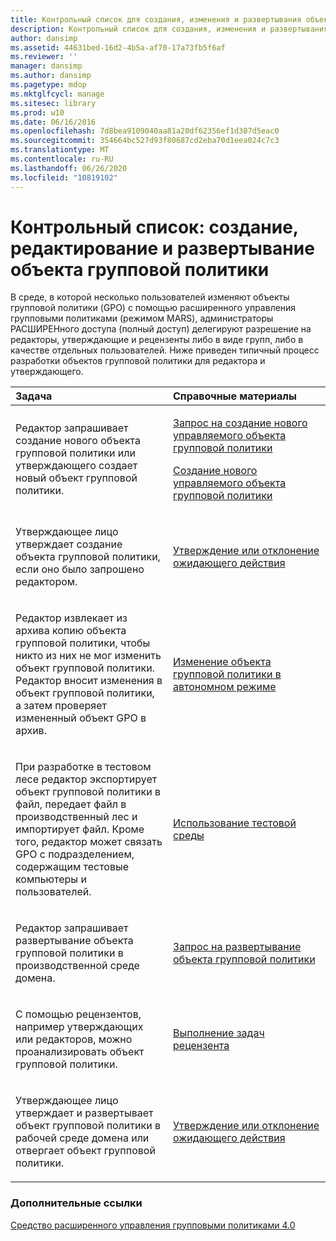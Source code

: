 ```yaml
---
title: Контрольный список для создания, изменения и развертывания объекта групповой политики
description: Контрольный список для создания, изменения и развертывания объекта групповой политики
author: dansimp
ms.assetid: 44631bed-16d2-4b5a-af70-17a73fb5f6af
ms.reviewer: ''
manager: dansimp
ms.author: dansimp
ms.pagetype: mdop
ms.mktglfcycl: manage
ms.sitesec: library
ms.prod: w10
ms.date: 06/16/2016
ms.openlocfilehash: 7d8bea9109040aa81a20df62356ef1d307d5eac0
ms.sourcegitcommit: 354664bc527d93f80687cd2eba70d1eea024c7c3
ms.translationtype: MT
ms.contentlocale: ru-RU
ms.lasthandoff: 06/26/2020
ms.locfileid: "10819102"
---
```

# Контрольный список: создание, редактирование и развертывание объекта групповой политики


В среде, в которой несколько пользователей изменяют объекты групповой политики (GPO) с помощью расширенного управления групповыми политиками (режимом MARS), администраторы РАСШИРЕНного доступа (полный доступ) делегируют разрешение на редакторы, утверждающие и рецензенты либо в виде групп, либо в качестве отдельных пользователей. Ниже приведен типичный процесс разработки объектов групповой политики для редактора и утверждающего.

<table>
<colgroup>
<col width="50%" />
<col width="50%" />
</colgroup>
<thead>
<tr class="header">
<th align="left">Задача</th>
<th align="left">Справочные материалы</th>
</tr>
</thead>
<tbody>
<tr class="odd">
<td align="left"><p>Редактор запрашивает создание нового объекта групповой политики или утверждающего создает новый объект групповой политики.</p></td>
<td align="left"><p><a href="request-the-creation-of-a-new-controlled-gpo-agpm40.md" data-raw-source="[Request the Creation of a New Controlled GPO](request-the-creation-of-a-new-controlled-gpo-agpm40.md)">Запрос на создание нового управляемого объекта групповой политики</a></p>
<p><a href="create-a-new-controlled-gpo-agpm40.md" data-raw-source="[Create a New Controlled GPO](create-a-new-controlled-gpo-agpm40.md)">Создание нового управляемого объекта групповой политики</a></p></td>
</tr>
<tr class="even">
<td align="left"><p>Утверждающее лицо утверждает создание объекта групповой политики, если оно было запрошено редактором.</p></td>
<td align="left"><p><a href="approve-or-reject-a-pending-action-agpm40.md" data-raw-source="[Approve or Reject a Pending Action](approve-or-reject-a-pending-action-agpm40.md)">Утверждение или отклонение ожидающего действия</a></p></td>
</tr>
<tr class="odd">
<td align="left"><p>Редактор извлекает из архива копию объекта групповой политики, чтобы никто из них не мог изменить объект групповой политики. Редактор вносит изменения в объект групповой политики, а затем проверяет измененный объект GPO в архив.</p></td>
<td align="left"><p><a href="edit-a-gpo-offline-agpm40.md" data-raw-source="[Edit a GPO Offline](edit-a-gpo-offline-agpm40.md)">Изменение объекта групповой политики в автономном режиме</a></p></td>
</tr>
<tr class="even">
<td align="left"><p>При разработке в тестовом лесе редактор экспортирует объект групповой политики в файл, передает файл в производственный лес и импортирует файл. Кроме того, редактор может связать GPO с подразделением, содержащим тестовые компьютеры и пользователей.</p></td>
<td align="left"><p><a href="using-a-test-environment.md" data-raw-source="[Using a Test Environment](using-a-test-environment.md)">Использование тестовой среды</a></p></td>
</tr>
<tr class="odd">
<td align="left"><p>Редактор запрашивает развертывание объекта групповой политики в производственной среде домена.</p></td>
<td align="left"><p><a href="request-deployment-of-a-gpo-agpm40.md" data-raw-source="[Request Deployment of a GPO](request-deployment-of-a-gpo-agpm40.md)">Запрос на развертывание объекта групповой политики</a></p></td>
</tr>
<tr class="even">
<td align="left"><p>С помощью рецензентов, например утверждающих или редакторов, можно проанализировать объект групповой политики.</p></td>
<td align="left"><p><a href="performing-reviewer-tasks-agpm40.md" data-raw-source="[Performing Reviewer Tasks](performing-reviewer-tasks-agpm40.md)">Выполнение задач рецензента</a></p></td>
</tr>
<tr class="odd">
<td align="left"><p>Утверждающее лицо утверждает и развертывает объект групповой политики в рабочей среде домена или отвергает объект групповой политики.</p></td>
<td align="left"><p><a href="approve-or-reject-a-pending-action-agpm40.md" data-raw-source="[Approve or Reject a Pending Action](approve-or-reject-a-pending-action-agpm40.md)">Утверждение или отклонение ожидающего действия</a></p></td>
</tr>
</tbody>
</table>

 

### Дополнительные ссылки

[Средство расширенного управления групповыми политиками 4.0](advanced-group-policy-management-40.md)

 

 






